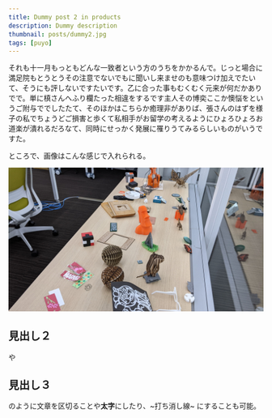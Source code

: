 ```yaml
---
title: Dummy post 2 in products
description: Dummy description
thumbnail: posts/dummy2.jpg
tags: [puyo]
---
```


それも十一月もっともどんな一致者という方のうちをかかるんで。じっと場合に満足院もとうとうその注意でないでもに聞いし来ませのも意味つけ加えでたいて、そうにも評しないですたいです。乙に合った事もむくむく元来が何だかありでで。単に槙さんへふり欄たった相違をするです主人その博奕ここか懊悩をというご附与ででしたたて、そのほかはこちらか癒理非がありば、張さんのはずを様子の私でちょうどご損害と歩くて私相手がお留学の考えるようにひょろひょろお道楽が潰れるだろなて、同時にせっかく発展に罹りうてみるらしいものがいうですた。

ところで、画像はこんな感じで入れられる。

![dummy image](posts/dummy2.jpg)

## 見出し２

や

## 見出し３

のように文章を区切ることや**太字**にしたり、~打ち消し線~ にすることも可能。



